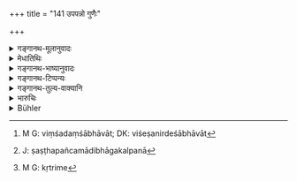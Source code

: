 +++
title = "141 उपपन्नो गुणैः"

+++

<details><summary>गङ्गानथ-मूलानुवादः</summary>

If one has an adopted son endowed with all good qualities, he shall inherit his property, even though he may have come from another family.—(141)
</details>

<details><summary>मेधातिथिः</summary>

"न भ्रातरो न पितरः पुत्रा रिक्थहराः पितुः" (म्ध् ९.१८५) इति सर्वपुत्राणां रिक्थहरत्वम् उक्तम् । सति त्व् औरसे प्रजीवनमात्रभाक्तं क्षेत्रजादीनाम् ।

- एक एवौरसः पुत्रः पित्र्यस्य वसुनः प्रभुः ।

- शेषाणाम् आनृशंस्यार्थं प्रदद्यात् तु प्रजीवनम् ॥ इति । (म्ध् ९.१६३ )

अतो ऽस्ति सिद्धम् एव दत्रिमस्य रिक्थहरत्वम् । इदं तु वचनं सत्य् एवौरसे प्राप्त्यर्थम्, अन्यथा न किंचिद् अनेन क्रियते । 

- <u>कियांस्</u> तु तस्य भाग इति । विशेषादेशाभावात्[^३९७] सम औरसेनेति केचित् । 


[^३९७]:
     M G: viṃśadaṃśābhāvāt; DK: viśeṣanirdeśābhāvāt

- <u>तद् अयुक्तम्</u> । साम्ये ह्य् अभिधीयमाने यथैव पुत्रिकाप्रकरणे पठितम् एवम् अत्राप्य् अपठिष्यत् "समस् तत्र विभागः स्यात्" (म्ध् ९.१२०) इति । तस्मात् क्षेत्रजवत् षष्ठाष्टमादिभागकल्पना[^३९८] कार्येत्य् उच्यते । 


[^३९८]:
     J: ṣaṣṭhapañcamādibhāgakalpanā

- अत्राप्य् अस्ति वक्तव्यम् । यथैव भागविसेष उक्तः क्षेत्रजस्य "षष्ठं तु क्षेत्रजस्यांशम्" (म्ध् ९.१६४) इति तथैव दत्रिमे[^३९९] वक्ष्यति । तस्मात् पुनर्वचने प्रयोजनं चिन्त्यम् । 


[^३९९]:
     M G: kṛtrime

- उपाध्यायस् त्व् आह- पुनर्वचनाद् विशेषनिर्देशाभावाच् च क्षेत्रजान् न्यूना कल्पना युक्ता, न त्व् अभागता, नापि समभागता, न क्षेत्रजतुल्यतेति ॥ ९.१४१ ॥
</details>

<details><summary>गङ्गानथ-भाष्यानुवादः</summary>

Under 9.185, it is said—‘Sons, and not brothers or fathers, are the inheritors of the father’s property’—where all sons are declared to be entitled to inheritance. So long as the ‘legitimate’ son is alive, the ‘*Kṣetraja*’ and other sons are entitled to maintenance only: ‘The legitimate son alone is the sole master of the entire paternal property; for the others he shall, as an act of kindness, provide for subsistence,’ says Manu (9.163). Thus then the fact of the adopted son inheriting the lather’s property is already established; the present text therefore is meant to indicate that he is so entitled, even when the legitimate son is there. If it did not mean this, there would he no point in the verse at all.

The question that arises is—what shall he the share of the adopted son?

Some people hold that, since nothing particular has been laid down, the share shall he equal to that of the legitimate son.

This however is not right. If shares had been meant to be equal, then this would have been clearly stated, as it has been in the case of the son of the Appointed Daughter (under 9.134). Hence it follows that, as in the ease of the *Kṣetraja* son, so here also, the share shall be the sixth or eighth part (of that of the legitimate son).

In this connection there is something to be said. Just as the author has declared the share of the *Kṣetraja* son to be ‘the sixth part’ (9.164), that, of the ‘adopted’ son also would have been prescribed (if it were so intended).

Thus then, the real purport of the reiteration contained in the present verse has got to be found out.

Our revered teacher explains as follows:—The idea provided by the present verse is that, inasmuch as no particular share has been specified, the slare of the adopted son should be understood to be less than that of the *Kṣetraja*; and he cannot, go without, a share; nor is he entitled to a share equal to that of the *legitimate sun*, or to that of the *Kṣetraja* son.—(141)
</details>

<details><summary>गङ्गानथ-टिप्पन्यः</summary>

“Medhātīthi, Kullūka and Rāghavānanda refer this rule to the case where
a man has a legitimate son and an adopted son, and think that in such a
case the latter, being eminently virtuous, shall receive, like the
*Kṣetraja*, a fifth or sixth part of the Estate. Medhātithi remarks that
some think he is to have half, but that this opinion is improper, and
finally that *Upadhyāya*, *i.e*., his teacher, allots to the adopted son
less than to the *Kṣetraja*.—Kullūka and Rāghavānanda state that
Govindarāja took the verse to mean that the eminently virtuous adopted,
son shall inherit on failure of a legitimate son and of the son of the
wife, but that this explanation is inadmissible on account of verse
165.—Nārāyaṇa says ‘it has been declared that the adopted son receives a
share like the chief son, when he is eminently virtuous’.”—Buhler.

This verse is quoted in *Vivādaratnākara* (p. 567), which adds the
following note:—‘*Guṇaīḥ*’, such as caste, learning and character;—the
fact of this adopted son being entitled to inherit being patent from the
fact of his being a ‘son’, the specific mention of ‘being endowed with
virtues’ is meant to indicate that in a case where a body-born son
happens to he born after the adoption, the adopted son is to have a
share in the inheritance only if he is ‘endowed with virtues’, while if
he is not so endowed, he is entitled to maintenance only.

It is quoted in *Dattakamīmāṃsā* (p. 28) as countenancing the adopted
son’s inheritance of the entire property of the adoptive father, when
the latter leaves no ‘body-born’ son;—in *Puruṣārthacintāmaṇi* (p. 370),
to the effect that the adopted son is entitled to an equal share with
the ‘body-born’ son;—and in *Saṃskāra-ratnamālā* (p. 769) to the same
effect as *Dattakamīmāṃsā*.
</details>

<details><summary>गङ्गानथ-तुल्य-वाक्यानि</summary>

**(verses 9.141-142)  
**

*Vaśiṣṭha* (15.9-10).—‘If, after an adoption has been made, a body-born
son be born, the adopted son shall obtain a fourth part;—provided he her
not engaged in rites conducive to prosperity.’
</details>

<details><summary>भारुचिः</summary>

अपुत्राधिकाराद् अपुत्रस्य सतो दत्तको रिक्थं हरेत् । प्रदर्शनं चेदं कृत्रिमादीनां द्रष्टव्यम् । एवं च सर्व एव पुत्रप्रतिनिधयो ऽविशेषेणापुत्रस्य धनभाजो युक्ताः । यच् च कानीनादीनां षण्णाम् अदाय्[आद्]अत्वम् उच्यते पाक्षिकं तद्विज्ञेयम् । यद् औरस उत्तरकालम् उत्पन्नः उत्तरेभ्यः प्रजीवनमात्रं प्रयच्छति तदा कानीनादीनां विकल्पेन ददातीत्य् एवं कानीनादीनाम् अदायादत्वम् उच्यते ॥ ९.१४१ ॥
</details>

<details><summary>Bühler</summary>

141	Of the man who has an adopted (Datrima) son possessing all good qualities, that same (son) shall take the inheritance, though brought from another family.
</details>
